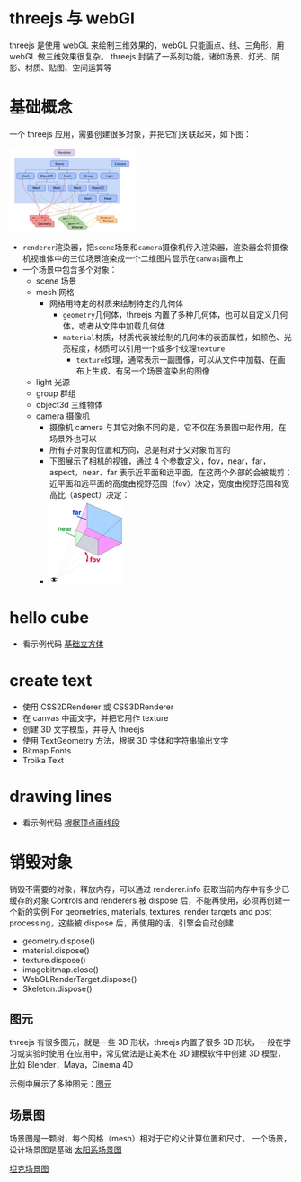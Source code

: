 # threejs 与 webGl

threejs 是使用 webGL 来绘制三维效果的，webGL 只能画点、线、三角形，用 webGL 做三维效果很复杂。
threejs 封装了一系列功能，诸如场景、灯光、阴影、材质、贴图、空间运算等

# 基础概念

一个 threejs 应用，需要创建很多对象，并把它们关联起来，如下图：

![基础应用结构](./images/base-structure.jpg)

- `renderer`渲染器，把`scene`场景和`camera`摄像机传入渲染器，渲染器会将摄像机视锥体中的三位场景渲染成一个二维图片显示在`canvas`画布上
- 一个场景中包含多个对象：
  - scene 场景
  - mesh 网格
    - 网格用特定的材质来绘制特定的几何体
      - `geometry`几何体，threejs 内置了多种几何体，也可以自定义几何体，或者从文件中加载几何体
      - `material`材质，材质代表被绘制的几何体的表面属性，如颜色、光亮程度，材质可以引用一个或多个纹理`texture`
        - `texture`纹理，通常表示一副图像，可以从文件中加载、在画布上生成、有另一个场景渲染出的图像
  - light 光源
  - group 群组
  - object3d 三维物体
  - camera 摄像机
    - 摄像机 camera 与其它对象不同的是，它不仅在场景图中起作用，在场景外也可以
    - 所有子对象的位置和方向，总是相对于父对象而言的
    - 下图展示了相机的视锥，通过 4 个参数定义，fov，near，far，aspect，near、far 表示近平面和远平面，在这两个外部的会被裁剪；近平面和远平面的高度由视野范围（fov）决定，宽度由视野范围和宽高比（aspect）决定：
    - ![相机参数示意图](./images/camera-params.jpg)

# hello cube

- 看示例代码 [基础立方体](./examples/src/1-basic.js)

# create text

- 使用 CSS2DRenderer 或 CSS3DRenderer
- 在 canvas 中画文字，并把它用作 texture
- 创建 3D 文字模型，并导入 threejs
- 使用 TextGeometry 方法，根据 3D 字体和字符串输出文字
- Bitmap Fonts
- Troika Text

# drawing lines

- 看示例代码 [根据顶点画线段](./examples/src/1-basic.js)

# 销毁对象

销毁不需要的对象，释放内存，可以通过 renderer.info 获取当前内存中有多少已缓存的对象
Controls and renderers 被 dispose 后，不能再使用，必须再创建一个新的实例
For geometries, materials, textures, render targets and post processing，这些被 dispose 后，再使用的话，引擎会自动创建

- geometry.dispose()
- material.dispose()
- texture.dispose()
- imagebitmap.close()
- WebGLRenderTarget.dispose()
- Skeleton.dispose()

## 图元

threejs 有很多图元，就是一些 3D 形状，threejs 内置了很多 3D 形状，一般在学习或实验时使用
在应用中，常见做法是让美术在 3D 建模软件中创建 3D 模型，比如 Blender，Maya，Cinema 4D

示例中展示了多种图元：[图元](./examples/src/3-primitives.js)

## 场景图

场景图是一颗树，每个网格（mesh）相对于它的父计算位置和尺寸。
一个场景，设计场景图是基础
[太阳系场景图](./examples/src/4-scenegraph-solarSystem.js)

[坦克场景图](./examples/src/4-scenegraph-tank.js)
